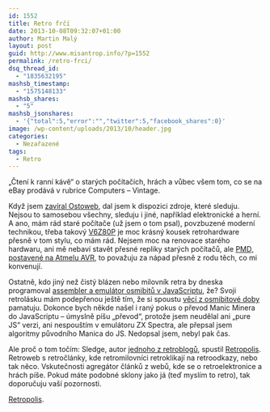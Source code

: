 ```yaml
---
id: 1552
title: Retro frčí
date: 2013-10-08T09:32:07+01:00
author: Martin Malý
layout: post
guid: http://www.misantrop.info/?p=1552
permalink: /retro-frci/
dsq_thread_id:
  - "1835632195"
mashsb_timestamp:
  - "1575148133"
mashsb_shares:
  - "5"
mashsb_jsonshares:
  - '{"total":5,"error":"","twitter":5,"facebook_shares":0}'
image: /wp-content/uploads/2013/10/header.jpg
categories:
  - Nezařazené
tags:
  - Retro
---
```

&#8222;Čtení k ranní kávě&#8220; o starých počítačích, hrách a vůbec všem tom, co se na eBay prodává v rubrice Computers &#8211; Vintage.

<!--more-->

Když jsem [zavíral Ostoweb](http://www.misantrop.info/ostoweb-410-gone/), dal jsem k dispozici zdroje, které sleduju. Nejsou to samosebou všechny, sleduju i jiné, například elektronické a herní. A ano, mám rád staré počítače (už jsem o tom psal), povzbuzené moderní technikou, třeba takový [V6Z80P](http://www.misantrop.info/v6z80p) je moc krásný kousek retrohardware přesně v tom stylu, co mám rád. Nejsem moc na renovace starého hardwaru, ani mě nebaví stavět přesné repliky starých počítačů, ale [PMD, postavené na Atmelu AVR](http://pmd85.topindex.sk/), to považuju za nápad přesně z rodu těch, co mi konvenují.

Ostatně, kdo jiný než čistý blázen nebo milovník retra by dneska programoval [assembler a emulátor osmibitů v JavaScriptu](http://www.misantrop.info/arthur-dent-inspirujici/), že? Svoji retrolásku mám podepřenou ještě tím, že si spoustu [věcí z osmibitové doby](http://www.misantrop.info/noveho-psa-starym-trikum-nenaucis/) pamatuju. Dokonce bych někde našel i raný pokus o převod Manic Minera do JavaScriptu &#8211; úmyslně píšu &#8222;převod&#8220;, protože jsem neudělal ani &#8222;pure JS&#8220; verzi, ani nespouštím v emulátoru ZX Spectra, ale přepsal jsem algoritmy původního Manica do JS. Nedopsal jsem, nebyl pak čas.

Ale proč o tom točím: Sledge, autor [jednoho z retroblogů](http://www.high-voltage.cz/), spustil [Retropolis](http://www.retropolis.cz/). Retroweb s retročlánky, kde retromilovníci retroklikají na retroodkazy, nebo tak něco. Vskutečnosti agregátor článků z webů, kde se o retroelektronice a hrách píše. Pokud máte podobné sklony jako já (teď myslím to retro), tak doporučuju vaší pozornosti.

[Retropolis](http://www.retropolis.cz/).